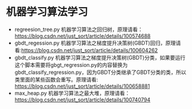 # 机器学习算法学习

- regreesion_tree.py 机器学习算法之回归树，原理请看：https://blog.csdn.net/just_sort/article/details/100574688
- gbdt_regession.py 机器学习算法之梯度提升决策树(GBDT)回归，原理请看:https://blog.csdn.net/just_sort/article/details/100604262
- gbdt_classify.py 机器学习算法之梯度提升决策树(GBDT)分类，如果要运行这个脚本需要将gbgt_regression.py的内容替换为gbdt_classify_regression.py，因为GBDT分类继承了GBDT分类的类，所以类里面的某些函数会重写。原理请看: https://blog.csdn.net/just_sort/article/details/100658881
- max_heap.py 机器学习算法之最大堆，原理请看：https://blog.csdn.net/just_sort/article/details/100740794
